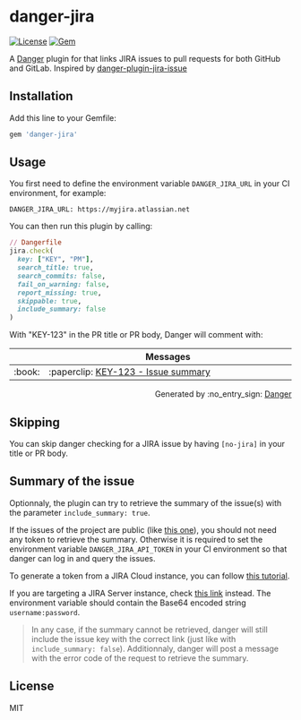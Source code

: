 # danger-jira

[![License](http://img.shields.io/badge/license-MIT-green.svg?style=flat)](LICENSE.txt)
[![Gem](https://img.shields.io/gem/v/danger-jira.svg?style=flat)](https://rubygems.org/gems/danger-jira)

A [Danger](https://github.com/danger/danger) plugin for that links JIRA issues to pull requests for both GitHub and GitLab. Inspired by [danger-plugin-jira-issue](https://github.com/macklinu/danger-plugin-jira-issue)

## Installation

Add this line to your Gemfile:

```rb
gem 'danger-jira'
```

## Usage

You first need to define the environment variable `DANGER_JIRA_URL` in your CI environment, for example:

```
DANGER_JIRA_URL: https://myjira.atlassian.net
```

You can then run this plugin by calling:

```ruby
// Dangerfile
jira.check(
  key: ["KEY", "PM"],
  search_title: true,
  search_commits: false,
  fail_on_warning: false,
  report_missing: true,
  skippable: true,
  include_summary: false
)
```

With "KEY-123" in the PR title or PR body, Danger will comment with:

<table>
  <thead>
    <tr>
      <th width="50"></th>
      <th width="100%" data-danger-table="true">Messages</th>
    </tr>
  </thead>
  <tbody><tr>
      <td>:book:</td>
      <td>:paperclip: <a href="https://myjira.atlassian.net/browse/KEY-123">KEY-123 - Issue summary</a></td>
    </tr>
  </tbody>
</table>


<p align="right">
  Generated by :no_entry_sign: <a href="http://github.com/danger/danger/">Danger</a>
</p>

## Skipping

You can skip danger checking for a JIRA issue by having `[no-jira]` in your title or PR body.

## Summary of the issue

Optionnaly, the plugin can try to retrieve the summary of the issue(s) with the parameter `include_summary: true`.

If the issues of the project are public (like [this one](https://issues.apache.org/jira/browse/HBASE-1)), you should not need any token to retrieve the summary. Otherwise it is required to set the environment variable `DANGER_JIRA_API_TOKEN` in your CI environment so that danger can log in and query the issues.

To generate a token from a JIRA Cloud instance, you can follow [this tutorial](https://confluence.atlassian.com/cloud/api-tokens-938839638.html).

If you are targeting a JIRA Server instance, check [this link](https://developer.atlassian.com/server/jira/platform/basic-authentication/#construct-the-authorization-header) instead. The environment variable should contain the Base64 encoded string `username:password`.

> In any case, if the summary cannot be retrieved, danger will still include the issue key with the correct link (just like with `include_summary: false`). Additionnaly, danger will post a message with the error code of the request to retrieve the summary.

## License

MIT
